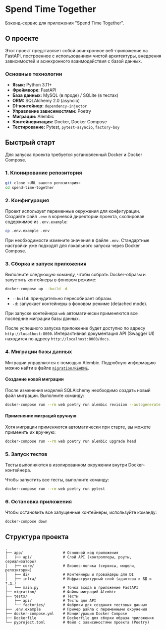 
# Spend Time Together

Бэкенд-сервис для приложения "Spend Time Together".

## О проекте

Этот проект представляет собой асинхронное веб-приложение на FastAPI, построенное с использованием чистой архитектуры, внедрения зависимостей и асинхронного взаимодействия с базой данных.

### Основные технологии

*   **Язык:** Python 3.11+
*   **Фреймворк:** FastAPI
*   **База данных:** MySQL (в проде) / SQLite (в тестах)
*   **ORM:** SQLAlchemy 2.0 (asyncio)
*   **DI-контейнер:** `dependency-injector`
*   **Управление зависимостями:** Poetry
*   **Миграции:** Alembic
*   **Контейнеризация:** Docker, Docker Compose
*   **Тестирование:** Pytest, `pytest-asyncio`, `factory-boy`

## Быстрый старт

Для запуска проекта требуется установленный Docker и Docker Compose.

### 1. Клонирование репозитория

```bash
git clone <URL вашего репозитория>
cd spend-time-together
```

### 2. Конфигурация

Проект использует переменные окружения для конфигурации. Создайте файл `.env` в корневой директории проекта, скопировав содержимое из `.env.example`:

```bash
cp .env.example .env
```

При необходимости измените значения в файле `.env`. Стандартные настройки уже подходят для локального запуска через Docker Compose.

### 3. Сборка и запуск приложения

Выполните следующую команду, чтобы собрать Docker-образы и запустить контейнеры в фоновом режиме:

```bash
docker-compose up --build -d
```

*   `--build`: принудительно пересобирает образы.
*   `-d`: запускает контейнеры в фоновом режиме (detached mode).

При запуске контейнера `web` автоматически применяются все последние миграции базы данных.

После успешного запуска приложение будет доступно по адресу `http://localhost:8000`.
Интерактивная документация API (Swagger UI) находится по адресу `http://localhost:8000/docs`.

### 4. Миграции базы данных

Миграции управляются с помощью Alembic. Подробную информацию можно найти в файле [`migration/README`](migration/README).

#### Создание новой миграции

После изменения моделей SQLAlchemy необходимо создать новый файл миграции. Выполните команду:

```bash
docker-compose run --rm web poetry run alembic revision --autogenerate -m "Краткое описание миграции"
```

#### Применение миграций вручную

Хотя миграции применяются автоматически при старте, вы можете применить их вручную:

```bash
docker-compose run --rm web poetry run alembic upgrade head
```

### 5. Запуск тестов

Тесты выполняются в изолированном окружении внутри Docker-контейнера.

Чтобы запустить все тесты, выполните команду:

```bash
docker-compose run --rm web poetry run pytest
```

### 6. Остановка приложения

Чтобы остановить все запущенные контейнеры, используйте команду:

```bash
docker-compose down
```


## Структура проекта

```
.
├── app/                  # Основной код приложения
│   ├── api/              # Слой API (контроллеры, роуты, сериализаторы)
│   ├── core/             # Бизнес-логика (сервисы, модели, репозитории)
│   ├── di/               # Контейнеры и провайдеры для DI
│   ├── infra/            # Инфраструктурный слой (адаптеры к БД и т.д.)
│   └── main.py           # Точка входа в приложение FastAPI
├── migration/            # Файлы миграций Alembic
├── tests/                # Тесты
│   ├── api/              # Тесты для API
│   └── factories/        # Фабрики для создания тестовых данных
├── .env.example          # Пример файла с переменными окружения
├── docker-compose.yml    # Конфигурация Docker Compose
├── Dockerfile            # Dockerfile для сборки образа приложения
└── pyproject.toml        # Файл с зависимостями проекта (Poetry)
```